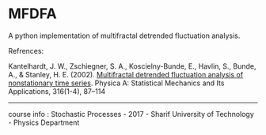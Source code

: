 # MFDFA
A python implementation of multifractal detrended fluctuation analysis.

Refrences:

Kantelhardt, J. W., Zschiegner, S. A., Koscielny-Bunde, E., Havlin, S., Bunde, A., & Stanley, H. E. (2002). [Multifractal detrended fluctuation analysis of nonstationary time series](https://www.sciencedirect.com/science/article/abs/pii/S0378437102013833?via%3Dihub). Physica A: Statistical Mechanics and Its Applications, 316(1-4), 87–114

______
course info : Stochastic Processes - 2017 - Sharif University of Technology - Physics Department
